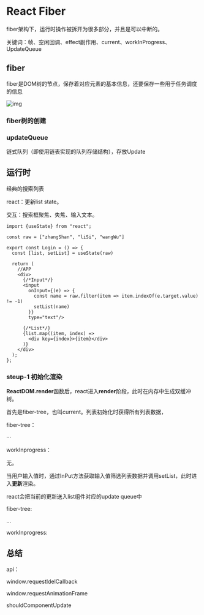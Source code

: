 # React Fiber

fiber架构下，运行时操作被拆开为很多部分，并且是可以中断的。



关键词：帧、空闲回调、effect副作用、current、workInProgress、UpdateQueue



## fiber

fiber是DOM树的节点，保存着对应元素的基本信息，还要保存一些用于任务调度的信息

![img](https://p1-jj.byteimg.com/tos-cn-i-t2oaga2asx/gold-user-assets/2018/3/25/1625d95bc781908d~tplv-t2oaga2asx-jj-mark:3024:0:0:0:q75.png)



### fiber树的创建

### updateQueue

链式队列（即使用链表实现的队列存储结构），存放Update



## 运行时

经典的搜索列表

react：更新list state。

交互：搜索框聚焦、失焦、输入文本。

~~~tsx
import {useState} from "react";

const raw = ["zhangShan", "liSi", "wangWu"]

export const Login = () => {
  const [list, setList] = useState(raw)

  return (
    //APP
    <div>
      {/*Input*/}
      <input
        onInput={(e) => {
          const name = raw.filter(item => item.indexOf(e.target.value) != -1)
          setList(name)
        }}
        type="text"/>

      {/*List*/}
      {list.map((item, index) =>
        <div key={index}>{item}</div>
      )}
    </div>
  );
};

~~~





### steup-1 初始化渲染

**ReactDOM.render**函数后，react进入**render**阶段，此时在内存中生成双缓冲树。

首先是fiber-tree，也叫current。列表初始化时获得所有列表数据，

fiber-tree：

···

workInprogress：

无。



当用户输入值时，通过InPut方法获取输入值筛选列表数据并调用setList，此时进入**更新**渲染。

react会把当前的更新送入list组件对应的update queue中

fiber-tree:

...

workInprogress:











## 总结

api：

window.requestIdelCallback

window.requestAnimationFrame

shouldComponentUpdate
